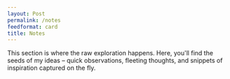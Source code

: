 ```yaml
---
layout: Post
permalink: /notes
feedformat: card
title: Notes
---
```


This section is where the raw exploration happens. Here, you'll find the seeds of my ideas – quick observations, fleeting thoughts, and snippets of inspiration captured on the fly.